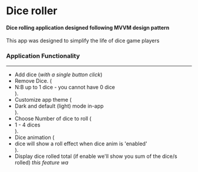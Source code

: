 <h1>Dice roller</h1>
<h4>Dice rolling application designed following MVVM design pattern</h4>
<p>This app was designed to simplify the life of dice game players </p>
<h3>Application Functionality</h3><hr>
<ul>
  <li>Add dice (<i>with a single button click</i>)</li>
  <li>Remove Dice. (<li>N:B up to 1 dice - you cannot have 0 dice</li>).</li>
  <li>Customize app theme (<li>Dark and default (light) mode in-app</li>).</li>
  <li>Choose Number of dice to roll (<li> 1 - 4 dices</li>).</li>
  <li>Dice animation (<li>dice will show a roll effect when dice anim is 'enabled'</li>).</li>
  <li>Display dice rolled total (if enable we'll show you sum of the dice/s rolled) <i>this feature wa </i></li>
